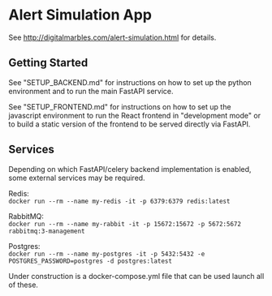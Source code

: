 
# Alert Simulation App

See http://digitalmarbles.com/alert-simulation.html for details.


## Getting Started

See "SETUP_BACKEND.md" for instructions on how to set up the python environment
and to run the main FastAPI service.

See "SETUP_FRONTEND.md" for instructions on how to set up the javascript environment
to run the React frontend in "development mode" or to build a static version of the
frontend to be served directly via FastAPI. 


## Services

Depending on which FastAPI/celery backend implementation is enabled,
some external services may be required.

Redis:  
`docker run --rm --name my-redis -it -p 6379:6379 redis:latest`

RabbitMQ:  
`docker run --rm --name my-rabbit -it -p 15672:15672 -p 5672:5672 rabbitmq:3-management`

Postgres:  
`docker run --rm --name my-postgres -it -p 5432:5432 -e POSTGRES_PASSWORD=postgres -d postgres:latest`


Under construction is a docker-compose.yml file that can be used launch all of these.


